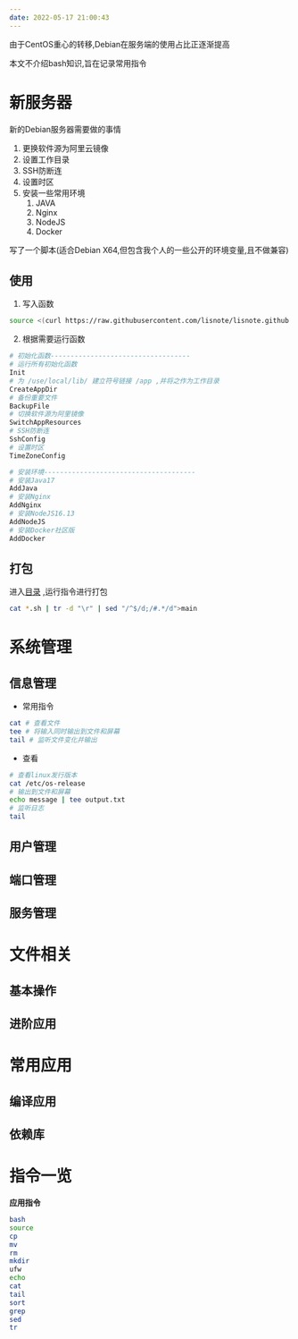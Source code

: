 ```yaml
---
date: 2022-05-17 21:00:43
---
```


由于CentOS重心的转移,Debian在服务端的使用占比正逐渐提高

本文不介绍bash知识,旨在记录常用指令

# 新服务器

新的Debian服务器需要做的事情

1. 更换软件源为阿里云镜像
2. 设置工作目录
3. SSH防断连
4. 设置时区
5. 安装一些常用环境
   1. JAVA
   2. Nginx
   3. NodeJS
   4. Docker

写了一个脚本(适合Debian X64,但包含我个人的一些公开的环境变量,且不做兼容)

## 使用

1. 写入函数

```bash
source <(curl https://raw.githubusercontent.com/lisnote/lisnote.github.io/main/articles/assets/Debian.md/bash/main)
```

2. 根据需要运行函数

```bash
# 初始化函数-----------------------------------
# 运行所有初始化函数
Init
# 为 /use/local/lib/ 建立符号链接 /app ,并将之作为工作目录
CreateAppDir
# 备份重要文件
BackupFile
# 切换软件源为阿里镜像
SwitchAppResources
# SSH防断连
SshConfig
# 设置时区
TimeZoneConfig

# 安装环境--------------------------------------
# 安装Java17
AddJava
# 安装Nginx
AddNginx
# 安装NodeJS16.13
AddNodeJS
# 安装Docker社区版
AddDocker
```

## 打包

进入[目录](./assets/Debian.md/bash) ,运行指令进行打包

```bash
cat *.sh | tr -d "\r" | sed "/^$/d;/#.*/d">main
```



# 系统管理

## 信息管理

* 常用指令

```bash
cat # 查看文件
tee # 将输入同时输出到文件和屏幕
tail # 监听文件变化并输出
```

* 查看

```bash
# 查看linux发行版本
cat /etc/os-release
# 输出到文件和屏幕
echo message | tee output.txt
# 监听日志
tail 
```



## 用户管理

## 端口管理



## 服务管理



# 文件相关

## 基本操作

## 进阶应用



# 常用应用

## 编译应用

## 依赖库



# 指令一览

**应用指令**

```bash
bash
source
cp
mv
rm
mkdir
ufw
echo
cat
tail
sort
grep
sed
tr
```







